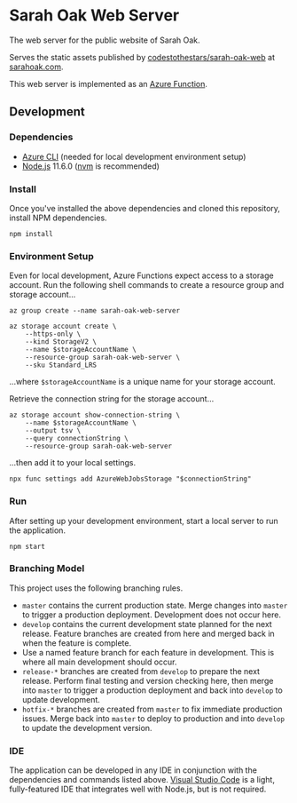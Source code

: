 # Sarah Oak Web Server
The web server for the public website of Sarah Oak.

Serves the static assets published by [codestothestars/sarah-oak-web](https://github.com/codestothestars/sarah-oak-web) at [sarahoak.com](http://sarahoak.com).

This web server is implemented as an [Azure Function](https://azure.microsoft.com/en-us/services/functions).

## Development
### Dependencies
* [Azure CLI](https://docs.microsoft.com/en-us/cli/azure/install-azure-cli?view=azure-cli-latest) (needed for local development environment setup)
* [Node.js](https://nodejs.org) 11.6.0 ([nvm](https://github.com/creationix/nvm) is recommended)

### Install
Once you've installed the above dependencies and cloned this repository, install NPM dependencies.

```shell
npm install
```

### Environment Setup
Even for local development, Azure Functions expect access to a storage account. Run the following shell commands to create a resource group and storage account...
```shell
az group create --name sarah-oak-web-server

az storage account create \
    --https-only \
    --kind StorageV2 \
    --name $storageAccountName \
    --resource-group sarah-oak-web-server \
    --sku Standard_LRS
```

...where `$storageAccountName` is a unique name for your storage account.

Retrieve the connection string for the storage account...

```shell
az storage account show-connection-string \
    --name $storageAccountName \
    --output tsv \
    --query connectionString \
    --resource-group sarah-oak-web-server
```

...then add it to your local settings.

```shell
npx func settings add AzureWebJobsStorage "$connectionString"
```

### Run
After setting up your development environment, start a local server to run the application.

```shell
npm start
```

### Branching Model
This project uses the following branching rules.
* `master` contains the current production state. Merge changes into `master` to trigger a production deployment. Development does not occur here.
* `develop` contains the current development state planned for the next release. Feature branches are created from here and merged back in when the feature is complete.
* Use a named feature branch for each feature in development. This is where all main development should occur.
* `release-*` branches are created from `develop` to prepare the next release. Perform final testing and version checking here, then merge into `master` to trigger a production deployment and back into `develop` to update development.
* `hotfix-*` branches are created from `master` to fix immediate production issues. Merge back into `master` to deploy to production and into `develop` to update the development version.

### IDE
The application can be developed in any IDE in conjunction with the dependencies and commands listed above. [Visual Studio Code](https://code.visualstudio.com) is a light, fully-featured IDE that integrates well with Node.js, but is not required.
